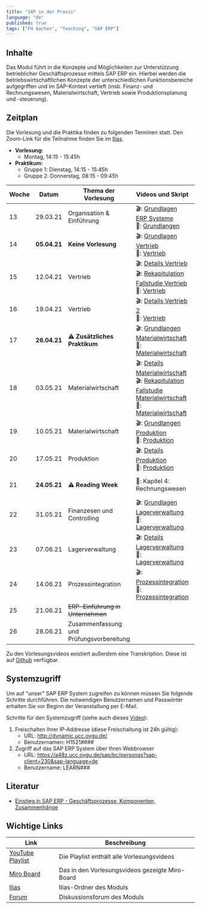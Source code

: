 ```yaml
---
title: "SAP in der Praxis"
language: "de"
published: true
tags: ["FH Aachen", "Teaching", "SAP ERP"]
---
```


## Inhalte

Das Modul führt in die Konzepte und Möglichkeiten zur Unterstützung betrieblicher Geschäftsprozesse mittels SAP ERP ein.
Hierbei werden die betriebswirtschaftlichen Konzepte der unterschiedlichen Funktionsbereiche aufgegriffen und im SAP-Kontext vertieft
(insb. Finanz- und Rechnungswesen, Materialwirtschaft, Vertrieb sowie Produktionsplanung und -steuerung).

## Zeitplan

Die Vorlesung und die Praktika finden zu folgenden Terminen statt. Den Zoom-Link für die Teilnahme finden Sie im [Ilias](https://www.ili.fh-aachen.de/goto_elearning_crs_702774.html).

- **Vorlesung:**
    - Montag, 14:15 - 15:45h
- **Praktikum:**
    - Gruppe 1: Dienstag, 14:15 - 15:45h
    - Gruppe 2: Donnerstag, 08:15 - 09:45h

| Woche | Datum    |  Thema der Vorlesung         | Videos und Skript                                          | Praktikumsaufgabe                                               |
| ----- | -------- | ---------------------------- | ---------------------------------------------------------- | --------------------------------------------------------------- |
| 13    | 29.03.21 |Organisation & Einführung   | 🎬: [Grundlagen ERP Systeme](https://youtu.be/UC1czfAo_NM) <br/> 📕: [Grundlangen](sap_in_der_praxis/02_grundlagen.pdf) | ✅: [Fallstudie Navigation](sap_in_der_praxis/case_study_navigation.pdf) <br/> 📗: [Global Bike Story](sap_in_der_praxis/global_bike_story.pdf) |
| 14    | **05.04.21** | **Keine Vorlesung**         | 🎬: [Grundlagen Vertrieb](https://youtu.be/TZlFXd6Jamo) <br/> 📕: [Vertrieb](sap_in_der_praxis/03_vertrieb.pdf) | ✅: [Fallstudie Vertrieb](sap_in_der_praxis/case_study_sd.pdf) |
| 15    | 12.04.21 | Vertrieb | 🎬: [Details Vertrieb](https://youtu.be/6YHY_kvFQps) <br/> 🎬: [Rekapitulation Fallstudie Vertrieb](https://youtu.be/ZljMOLikyj0) <br/>📕: [Vertrieb](sap_in_der_praxis/03_vertrieb.pdf) | ✅: [Praxisfall Vertrieb 1](sap_in_der_praxis/praxisfall_sd1.pdf)<br/> ⁉️: [Quiz](https://quizizz.com/join?gc=62789482)|
| 16    | 19.04.21 | Vertrieb                     | 🎬: [Details Vertrieb 2](https://youtu.be/cOqZ0s1yBfI) <br/>📕: [Vertrieb](sap_in_der_praxis/03_vertrieb.pdf) | ✅: [Praxisfall Vertrieb 2](sap_in_der_praxis/praxisfall_sd2.pdf)|
| 17    | **26.04.21** |⚠️ **Zusätzliches Praktikum**         | 🎬: [Grundlangen Materialwirtschaft](https://youtu.be/DRW90wql80k)<br/>📕: [Materialwirtschaft](sap_in_der_praxis/04_materialwirtschaft.pdf) | ✅: [Fallstudie Materialwirtschaft](sap_in_der_praxis/case_study_mm.pdf)   |
| 18    | 03.05.21 | Materialwirtschaft  | 🎬: [Details Materialwirtschaft](https://youtu.be/5YQGhN4ogJg) <br/> 🎬: [Rekapitulation Fallstudie Materialwirtschaft](https://youtu.be/2Fmgzc6IrXA)<br/>📕: [Materialwirtschaft](sap_in_der_praxis/04_materialwirtschaft.pdf)  | ✅: [Praxisfall Materialwirtschaft](sap_in_der_praxis/praxisfall_mm.pdf) <br/> ⁉️: [Quiz](https://quizizz.com/join?gc=26253162)|
| 19    | 10.05.21 |Materialwirtschaft | 🎬: [Grundlangen Produktion](https://youtu.be/_L9FtXfo_-k) <br/>📕: [Produktion](sap_in_der_praxis/06_produktion.pdf) | ✅: [Fallstudie Produktion](sap_in_der_praxis/case_study_pp.pdf)|
| 20    | 17.05.21 |Produktion   | 🎬: [Details Produktion](https://youtu.be/NOoakd3FyTc)  <br/>📕: [Produktion](sap_in_der_praxis/06_produktion.pdf)    | ✅: [Praxisfall Produktion](sap_in_der_praxis/praxisfall_pp.pdf)<br/> ⁉️: [Quiz](https://quizizz.com/join?gc=64395114)|
| 21    | **24.05.21** | ⚠️ **Reading Week**            | 📕: Kapitel 4: Rechnungswesen | ✅: [Fallstudie FI](sap_in_der_praxis/case_study_fi.pdf) <br/> ✅: [Fallstudie CO](sap_in_der_praxis/case_study_co_cca.pdf) <br/> ⁉️: [Quiz](https://quizizz.com/join?gc=23217370)|
| 22    | 31.05.21 |Finanzesen und Controlling  | 🎬: [Grundlagen Lagerverwaltung](https://youtu.be/6k3cXHBxNGE) <br/> 📕: [Lagerverwaltung](sap_in_der_praxis/07_lagerverwaltung.pdf) | ✅: [Fallstudie Lagerverwaltung](sap_in_der_praxis/case_study_wm.pdf) |
| 23    | 07.06.21 | Lagerverwaltung             | 🎬: [Details Lagerverwaltung](https://youtu.be/UaFt8InJ9Yg) <br/> 📕: [Lagerverwaltung](sap_in_der_praxis/07_lagerverwaltung.pdf) | ✅: [Praxisfall Lagerverwaltung](sap_in_der_praxis/praxisfall_wm1.pdf) <br/> ⁉️: [Quiz](https://quizizz.com/join?gc=34850010)|
| 24    | 14.06.21 | Prozessintegration          | 🎬: [Prozessintegration](https://youtu.be/1vXsvSGHrbs) <br/> 📕: [Prozessintegration](sap_in_der_praxis/08_prozess_integration.pdf) | ✅: [Praxisfall Prozessintegration](sap_in_der_praxis/praxisfall_process_integration.pdf) |
| 25    | 21.06.21 | ~~ERP-Einführung in Unternehmen~~ | | **Kein Praktikum** |
| 26    | 28.06.21 | Zusammenfassung und Prüfungsvorbereitung | | **Kein Praktikum** |

Zu den Vorlesungsvideos existiert außerdem eine Transkription. Diese ist auf [Github](https://github.com/ceedee666/transcript_sap_ws20) verfügbar.

## Systemzugriff

Um auf "unser" SAP ERP System zugreifen zu können müssen Sie folgende Schritte durchführen. Die notwendigen Benutzernamen und Passwörter erhalten Sie vor
Beginn der Veranstaltung per E-Mail.

Schritte für den Systemzugriff (siehe auch dieses [Video](https://youtu.be/kibeQuMlYKQ)):

1. Freischalten Ihrer IP-Addresse (diese Freischaltung ist 24h gültig):
    - URL: http://dynamic.ucc.ovgu.de/
    - Benutzernamen: H1521####
2. Zugriff auf das SAP ERP System über Ihren Webbrowser
    - URL: https://a48z.ucc.ovgu.de/sap/bc/personas?sap-client=230&sap-language=de
    - Benutzername: LEARN###

## Literatur
* [Einstieg in SAP ERP - Geschäftsprozesse, Komponenten, Zusammenhänge](https://www.rheinwerk-verlag.de/einstieg-in-sap-erp-geschaeftsprozesse-komponenten-zusammenhaenge-erklaert-am-beispielunternehmen-global-bike/)

## Wichtige Links

| Link | Beschreibung |
| ---- | ------------ |
| [YouTube Playlist](https://www.youtube.com/playlist?list=PLl09U8aTDcv1nplJmrOcLpsGkNBE_zDYn) | Die Playlist enthält alle Vorlesungsvideos |
| [Miro Board](https://miro.com/app/board/o9J_klaBjMQ=/) | Das in den Vorlesungsvideos gezeigte Miro-Board |
| [Ilias](https://www.ili.fh-aachen.de/goto_elearning_crs_702774.html) | Ilias-Ordner des Moduls |
| [Forum](https://www.ili.fh-aachen.de/goto_elearning_frm_710010.html) | Diskussionsforum des Moduls |

